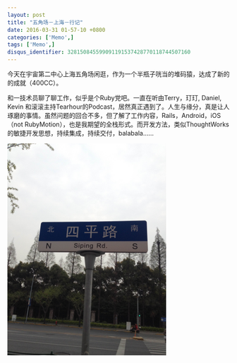 ```yaml
---
layout: post
title: "五角场－上海－行记"
date: 2016-03-31 01-57-10 +0800
categories: ['Memo',]
tags: ['Memo',]
disqus_identifier: 328150845599091191537428770118744507160
---
```

今天在宇宙第二中心上海五角场闲逛，作为一个半瓶子咣当的堆码猿，达成了新的的成就（400CC）。

和一技术员聊了聊工作，似乎是个Ruby党吧。一直在听由Terry，玎玎, Daniel, Kevin 和滚滚主持Tearhour的Podcast，居然真正遇到了。人生与缘分，真是让人琢磨的事情。虽然问题的回合不多，但了解了工作内容，Rails，Android，iOS（not RubyMotion），也是我期望的全栈形式。而开发方法，类似ThoughtWorks的敏捷开发思想，持续集成，持续交付，balabala……

<img src="/assets/notes/images/shanghai-siping-rd.jpg" width="360px"  />
